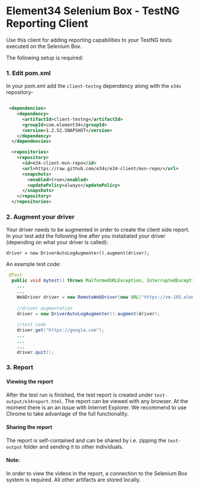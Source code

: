 # Element34 Selenium Box - TestNG Reporting Client

Use this client for adding reporting capabilities to your TestNG tests executed on the Selenium Box.

The following setup is required: 

### 1. Edit pom.xml 
In your pom.xml add the ``client-testng`` dependency along with the ``e34s`` repository-  
```xml

 <dependencies>
    <dependency>
      <artifactId>client-testng</artifactId>
      <groupId>com.element34</groupId>
      <version>1.2.52.SNAPSHOT</version>
    </dependency>
  </dependencies>
```

```xml
  <repositories>
    <repository>
      <id>e34-client-mvn-repo</id>
      <url>https://raw.github.com/e34s/e34-client/mvn-repo/</url>
      <snapshots>
        <enabled>true</enabled>
        <updatePolicy>always</updatePolicy>
      </snapshots>
    </repository>
  </repositories>
```


### 2. Augment your driver 
Your driver needs to be augmented in order to create the client side report. In your test add the following line after you instatiated your driver (depending on what your driver is called):
 
``` 
driver = new DriverAutoLogAugmenter().augment(driver);
```

An example test code: 
```java
 @Test
  public void mytest() throws MalformedURLException, InterruptedException {
    ...
    ...
    WebDriver driver = new RemoteWebDriver(new URL("https://vm-105.element34.net/wd/hub"), chrome);
    
    //driver augmentation
    driver = new DriverAutoLogAugmenter().augment(driver);
    
    //test code 
    driver.get("https://google.com");
    ...
    ...
    ...
    driver.quit();
```

### 3. Report
#### Viewing the report
After the test run is finished, the test report is created under ```test-output/e34report.html```. The report can be viewed with any browser. At the moment there is an an issue with Internet Explorer. We recommend to use Chrome to take advantage of the full functionality. 

#### Sharing the report
The report is self-contained and can be shared by i.e. zipping the ```test-output``` folder and sending it to other individuals. 

#### Note: 
In order to view the videos in the report, a connection to the Selenium Box system is required. All other artifacts are stored locally. 

